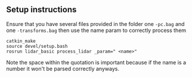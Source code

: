 ## Setup instructions
Ensure that you have several files provided in the folder one `-pc.bag` and one `-transforms.bag` then use the name param to correctly process them
```
catkin_make
source devel/setup.bash
rosrun lidar_basic process_lidar _param=" <name>"
```
Note the space within the quotation is important because if the name is a number it won't be parsed correctly anyways. 